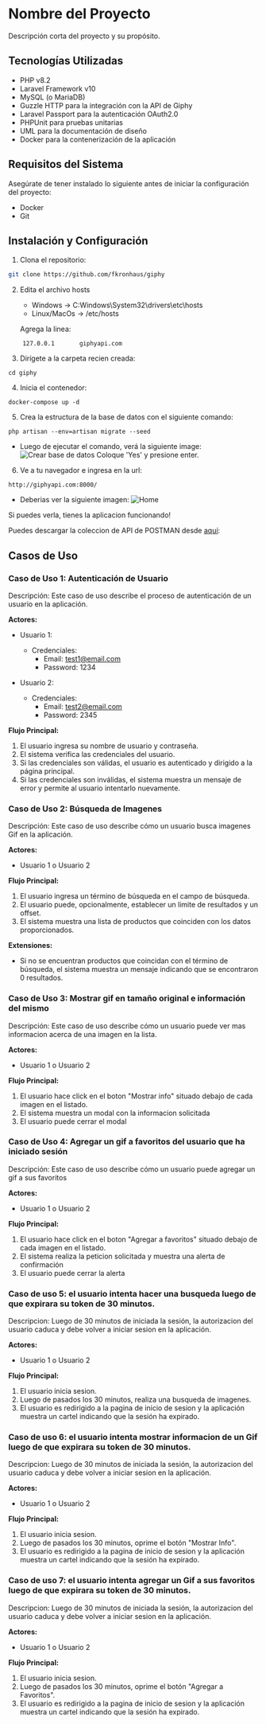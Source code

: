 # Nombre del Proyecto

Descripción corta del proyecto y su propósito.

## Tecnologías Utilizadas

- PHP v8.2
- Laravel Framework v10
- MySQL (o MariaDB)
- Guzzle HTTP para la integración con la API de Giphy
- Laravel Passport para la autenticación OAuth2.0
- PHPUnit para pruebas unitarias
- UML para la documentación de diseño
- Docker para la contenerización de la aplicación

## Requisitos del Sistema

Asegúrate de tener instalado lo siguiente antes de iniciar la configuración del proyecto:

- Docker
- Git

## Instalación y Configuración

1. Clona el repositorio:

```bash
git clone https://github.com/fkronhaus/giphy
```

2. Edita el archivo hosts
    - Windows -> C:Windows\System32\drivers\etc\hosts
    - Linux/MacOs -> /etc/hosts

     Agrega la linea:
```
    127.0.0.1       giphyapi.com
```

3. Dirígete a la carpeta recien creada:

```
cd giphy
```
4. Inicia el contenedor:
```
docker-compose up -d
```

5. Crea la estructura de la base de datos con el siguiente comando:
````
php artisan --env=artisan migrate --seed
````
- Luego de ejecutar el comando, verá la siguiente image:
![Crear base de datos](readmeImages/createDatabase.jpg)
    Coloque 'Yes' y presione enter.


6. Ve a tu navegador e ingresa en la url:

````
http://giphyapi.com:8000/
````

- Deberias ver la siguiente imagen:
![Home](readmeImages/home.png)

Si puedes verla, tienes la aplicacion funcionando!


Puedes descargar la coleccion de API de POSTMAN desde [aquí](GiphyAPI.postman_collection.json):


## Casos de Uso

### Caso de Uso 1: Autenticación de Usuario

Descripción:
Este caso de uso describe el proceso de autenticación de un usuario en la aplicación.

**Actores:**
- Usuario 1: 
    - Credenciales: 
        - Email: test1@email.com
        - Password: 1234

- Usuario 2: 
    - Credenciales: 
        - Email: test2@email.com
        - Password: 2345

**Flujo Principal:**
1. El usuario ingresa su nombre de usuario y contraseña.
2. El sistema verifica las credenciales del usuario.
3. Si las credenciales son válidas, el usuario es autenticado y dirigido a la página principal.
4. Si las credenciales son inválidas, el sistema muestra un mensaje de error y permite al usuario intentarlo nuevamente.

### Caso de Uso 2: Búsqueda de Imagenes

Descripción:
Este caso de uso describe cómo un usuario busca imagenes Gif en la aplicación.

**Actores:**
- Usuario 1 o Usuario 2

**Flujo Principal:**
1. El usuario ingresa un término de búsqueda en el campo de búsqueda.
2. El usuario puede, opcionalmente, establecer un limite de resultados y un offset.
3. El sistema muestra una lista de productos que coinciden con los datos proporcionados.

**Extensiones:**
- Si no se encuentran productos que coincidan con el término de búsqueda, el sistema muestra un mensaje indicando que se encontraron 0 resultados.

### Caso de Uso 3: Mostrar gif en tamaño original e información del mismo

Descripción:
Este caso de uso describe cómo un usuario puede ver mas informacion acerca de una imagen en la lista.

**Actores:**
- Usuario 1 o Usuario 2

**Flujo Principal:**
1. El usuario hace click en el boton "Mostrar info" situado debajo de cada imagen en el listado.
2. El sistema muestra un modal con la informacion solicitada
3. El usuario puede cerrar el modal

### Caso de Uso 4: Agregar un gif a favoritos del usuario que ha iniciado sesión

Descripción:
Este caso de uso describe cómo un usuario puede agregar un gif a sus favoritos

**Actores:**
- Usuario 1 o Usuario 2

**Flujo Principal:**
1. El usuario hace click en el boton "Agregar a favoritos" situado debajo de cada imagen en el listado.
2. El sistema realiza la peticion solicitada y muestra una alerta de confirmación
3. El usuario puede cerrar la alerta

### Caso de uso 5: el usuario intenta hacer una busqueda luego de que expirara su token de 30 minutos.

Descripcion: Luego de 30 minutos de iniciada la sesión, la autorizacion del usuario caduca y debe volver a iniciar sesion en la aplicación.

**Actores:**
- Usuario 1 o Usuario 2

**Flujo Principal:**
1. El usuario inicia sesion.
2. Luego de pasados los 30 minutos, realiza una busqueda de imagenes.
3. El usuario es redirigido a la pagina de inicio de sesion y la aplicación muestra un cartel indicando que la sesión ha expirado.

### Caso de uso 6: el usuario intenta mostrar informacion de un Gif luego de que expirara su token de 30 minutos.

Descripcion: Luego de 30 minutos de iniciada la sesión, la autorizacion del usuario caduca y debe volver a iniciar sesion en la aplicación.

**Actores:**
- Usuario 1 o Usuario 2

**Flujo Principal:**
1. El usuario inicia sesion.
2. Luego de pasados los 30 minutos, oprime el botón "Mostrar Info".
3. El usuario es redirigido a la pagina de inicio de sesion y la aplicación muestra un cartel indicando que la sesión ha expirado.

### Caso de uso 7: el usuario intenta agregar un Gif a sus favoritos luego de que expirara su token de 30 minutos.

Descripcion: Luego de 30 minutos de iniciada la sesión, la autorizacion del usuario caduca y debe volver a iniciar sesion en la aplicación.

**Actores:**
- Usuario 1 o Usuario 2

**Flujo Principal:**
1. El usuario inicia sesion.
2. Luego de pasados los 30 minutos, oprime el botón "Agregar a Favoritos".
3. El usuario es redirigido a la pagina de inicio de sesion y la aplicación muestra un cartel indicando que la sesión ha expirado.




